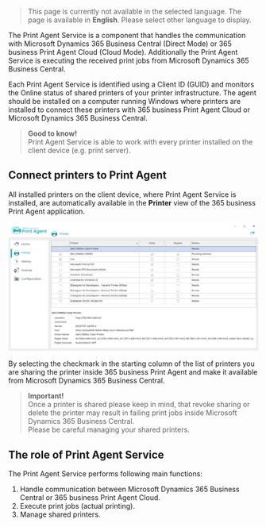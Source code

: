 > This page is currently not available in the selected language. The page is available in **English**. Please select other language to display.

The Print Agent Service is a component that handles the communication with Microsoft Dynamics 365 Business Central (Direct Mode) or 365 business Print Agent Cloud (Cloud Mode). Additionally the Print Agent Service is executing the received print jobs from Microsoft Dynamics 365 Business Central.

Each Print Agent Service is identified using a Client ID (GUID) and monitors the Online status of shared printers of your printer infrastructure. The agent should be installed on a computer running Windows where printers are installed to connect these printers with 365 business Print Agent Cloud or Microsoft Dynamics 365 Business Central.

> **Good to know!**<br>Print Agent Service is able to work with every printer installed on the client device (e.g. print server).

## Connect printers to Print Agent

All installed printers on the client device, where Print Agent Service is installed, are automatically available in the **Printer** view of the 365 business Print Agent application.

![Shared Printer](/assets/images/365-business-print-agent/ad01eb85658694c75716cb5dbce514bd3763fb94b48e505c0288c2bcf8638737.png)  

By selecting the checkmark in the starting column of the list of printers you are sharing the printer inside 365 business Print Agent and make it available from Microsoft Dynamics 365 Business Central.

> **Important!**<br>Once a printer is shared please keep in mind, that revoke sharing or delete the printer may result in failing print jobs inside Microsoft Dynamics 365 Business Central.<br>Please be careful managing your shared printers.

## The role of Print Agent Service

The Print Agent Service performs following main functions:

 1. Handle communication between Microsoft Dynamics 365 Business Central or 365 business Print Agent Cloud.
 2. Execute print jobs (actual printing).
 3. Manage shared printers.